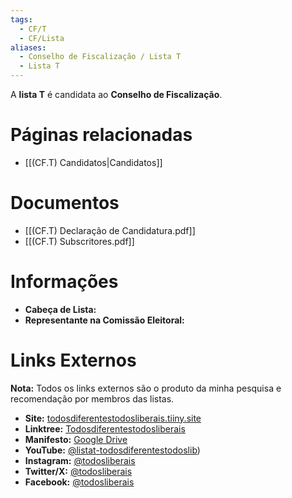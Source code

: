 ```yaml
---
tags:
  - CF/T
  - CF/Lista
aliases:
  - Conselho de Fiscalização / Lista T
  - Lista T
---
```

A **lista T** é candidata ao **Conselho de Fiscalização**.

# Páginas relacionadas

- [[(CF.T) Candidatos|Candidatos]]

# Documentos

- [[(CF.T) Declaração de Candidatura.pdf]]
- [[(CF.T) Subscritores.pdf]]

# Informações

- **Cabeça de Lista:** 
- **Representante na Comissão Eleitoral:** 

# Links Externos

**Nota:** Todos os links externos são o produto da minha pesquisa e recomendação por membros das listas.

- **Site:** [todosdiferentestodosliberais.tiiny.site](https://todosdiferentestodosliberais.tiiny.site)
- **Linktree:** [Todosdiferentestodosliberais](https://linktr.ee/Todosdiferentestodosliberais)
- **Manifesto:** [Google Drive](https://drive.google.com/file/d/1Gsf2GwLgRybYxiOb_B5UclbGDFLGb4ZE/view)
- **YouTube:** [@listat-todosdiferentestodoslib](https://www.youtube.com/@listat-todosdiferentestodoslib/featured))
- **Instagram:** [@todosliberais](https://www.instagram.com/todosliberais)
- **Twitter/X:** [@todosliberais](https://x.com/todosliberais)
- **Facebook:** [@todosliberais](https://www.facebook.com/todosliberais/)
